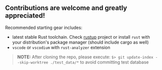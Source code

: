 ## Contributions are welcome and greatly appreciated!

Recommended starting gear includes:
- latest stable Rust toolchain.
  Check [rustup](https://rustup.rs/) project or install `rust` with your distribution's package manager (should include cargo as well)
- `vscode` or `vscodium` with `rust-analyzer` extension

> **NOTE:** After cloning the repo, please execute: `$> git update-index --skip-worktree ./test_data/*` to avoid committing test database

